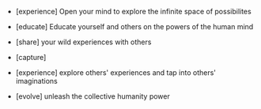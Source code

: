 * [experience] Open your mind to explore the infinite space of possibilites

* [educate] Educate yourself and others on the powers of the human mind

* [share] your wild experiences with others 

* [capture] 

* [experience] explore others' experiences and tap into others' imaginations

* [evolve] unleash the collective humanity power
